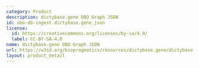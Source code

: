 ```yaml
---
category: Product
description: dictybase.gene OBO Graph JSON
id: obo-db-ingest.dictybase.gene.json
license:
  id: https://creativecommons.org/licenses/by-sa/4.0/
  label: CC-BY-SA-4.0
name: dictybase.gene OBO Graph JSON
url: https://w3id.org/biopragmatics/resources/dictybase.gene/dictybase.gene.json
layout: product_detail
---
```

